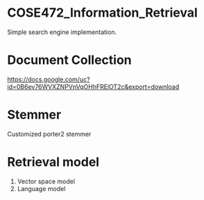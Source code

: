 # COSE472_Information_Retrieval
Simple search engine implementation.

# Document Collection
https://docs.google.com/uc?id=0B6ev76WVXZNPVnVqOHhFRElOT2c&export=download

# Stemmer
Customized porter2 stemmer

# Retrieval model
1. Vector space model
2. Language model